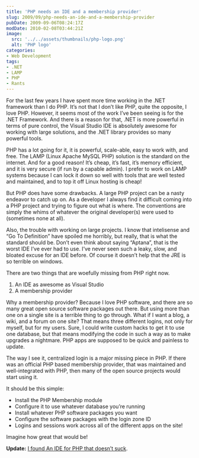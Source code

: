 ```yaml
---
title: 'PHP needs an IDE and a membership provider'
slug: 2009/09/php-needs-an-ide-and-a-membership-provider
pubDate: 2009-09-06T08:24:17Z
modDate: 2010-02-08T03:44:21Z
image:
  src: '../../assets/thumbnails/php-logo.png'
  alt: 'PHP logo'
categories:
- Web Development
tags:
- .NET
- LAMP
- PHP
- Rants
---
```


For the last few years I have spent more time working in the .NET framework than I do PHP. It’s not that I don’t like PHP, quite the opposite, I love PHP. However, it seems most of the work I’ve been seeing is for the .NET Framework. And there is a reason for that, .NET is more powerful in terms of pure control, the Visual Studio IDE is absolutely awesome for working with large solutions, and the .NET library provides so many powerful tools.

PHP has a lot going for it, it is powerful, scale-able, easy to work with, and free. The LAMP (Linux Apache MySQL PHP) solution is the standard on the internet. And for a good reason! It’s cheap, it’s fast, it’s memory efficient, and it is very secure (if run by a capable admin). I prefer to work on LAMP systems because I can lock it down so well with tools that are well tested and maintained, and to top it off Linux hosting is cheap!

But PHP does have some drawbacks. A large PHP project can be a nasty endeavor to catch up on. As a developer I always find it difficult coming into a PHP project and trying to figure out what is where. The conventions are simply the whims of whatever the original developer(s) were used to (sometimes none at all).

<!-- more -->

Also, the trouble with working on large projects. I know that intelisense and “Go To Definition” have spoiled me horribly, but really, that is what the standard should be. Don’t even think about saying “Aptana”, that is the worst IDE I’ve ever had to use. I’ve never seen such a leaky, slow, and bloated excuse for an IDE before. Of course it doesn’t help that the JRE is so terrible on windows.

There are two things that are woefully missing from PHP right now.

 1. An IDE as awesome as Visual Studio
 2. A membership provider

Why a membership provider? Because I love PHP software, and there are so many great open source software packages out there. But using more than one on a single site is a terrible thing to go through. What if I want a blog, a wiki, and a forum on one site? That means three different logins, not only for myself, but for my users. Sure, I could write custom hacks to get it to use one database, but that means modifying the code in such a way as to make upgrades a nightmare. PHP apps are supposed to be quick and painless to update.

The way I see it, centralized login is a major missing piece in PHP. If there was an official PHP based membership provider, that was maintained and well-integrated with PHP, then many of the open source projects would start using it.

It should be this simple:

 * Install the PHP Membership module
 * Configure it to use whatever database you’re running
 * Install whatever PHP software packages you want
 * Configure the software packages with the login zone ID
 * Logins and sessions work across all of the different apps on the site!

Imagine how great that would be!

**Update:** [I found An IDE for PHP that doesn’t suck](/2010/01/an-ide-for-php-that-doesnt-suck/).
